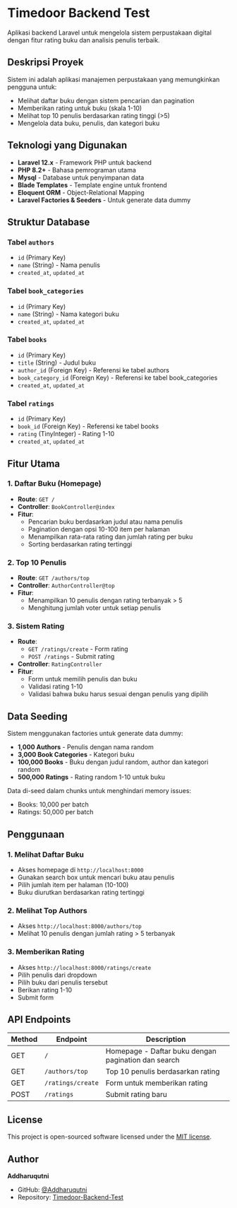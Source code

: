 # Timedoor Backend Test

Aplikasi backend Laravel untuk mengelola sistem perpustakaan digital dengan fitur rating buku dan analisis penulis terbaik.

## Deskripsi Proyek

Sistem ini adalah aplikasi manajemen perpustakaan yang memungkinkan pengguna untuk:
- Melihat daftar buku dengan sistem pencarian dan pagination
- Memberikan rating untuk buku (skala 1-10)
- Melihat top 10 penulis berdasarkan rating tinggi (>5)
- Mengelola data buku, penulis, dan kategori buku

## Teknologi yang Digunakan

- **Laravel 12.x** - Framework PHP untuk backend
- **PHP 8.2+** - Bahasa pemrograman utama
- **Mysql** - Database untuk penyimpanan data
- **Blade Templates** - Template engine untuk frontend
- **Eloquent ORM** - Object-Relational Mapping
- **Laravel Factories & Seeders** - Untuk generate data dummy

## Struktur Database

### Tabel `authors`
- `id` (Primary Key)
- `name` (String) - Nama penulis
- `created_at`, `updated_at`

### Tabel `book_categories`
- `id` (Primary Key)  
- `name` (String) - Nama kategori buku
- `created_at`, `updated_at`

### Tabel `books`
- `id` (Primary Key)
- `title` (String) - Judul buku
- `author_id` (Foreign Key) - Referensi ke tabel authors
- `book_category_id` (Foreign Key) - Referensi ke tabel book_categories
- `created_at`, `updated_at`

### Tabel `ratings`
- `id` (Primary Key)
- `book_id` (Foreign Key) - Referensi ke tabel books
- `rating` (TinyInteger) - Rating 1-10
- `created_at`, `updated_at`

## Fitur Utama

### 1. Daftar Buku (Homepage)
- **Route**: `GET /`
- **Controller**: `BookController@index`
- **Fitur**:
  - Pencarian buku berdasarkan judul atau nama penulis
  - Pagination dengan opsi 10-100 item per halaman
  - Menampilkan rata-rata rating dan jumlah rating per buku
  - Sorting berdasarkan rating tertinggi

### 2. Top 10 Penulis
- **Route**: `GET /authors/top`
- **Controller**: `AuthorController@top`
- **Fitur**:
  - Menampilkan 10 penulis dengan rating terbanyak > 5
  - Menghitung jumlah voter untuk setiap penulis

### 3. Sistem Rating
- **Route**: 
  - `GET /ratings/create` - Form rating
  - `POST /ratings` - Submit rating
- **Controller**: `RatingController`
- **Fitur**:
  - Form untuk memilih penulis dan buku
  - Validasi rating 1-10
  - Validasi bahwa buku harus sesuai dengan penulis yang dipilih

## Data Seeding

Sistem menggunakan factories untuk generate data dummy:
- **1,000 Authors** - Penulis dengan nama random
- **3,000 Book Categories** - Kategori buku
- **100,000 Books** - Buku dengan judul random, author dan kategori random
- **500,000 Ratings** - Rating random 1-10 untuk buku

Data di-seed dalam chunks untuk menghindari memory issues:
- Books: 10,000 per batch
- Ratings: 50,000 per batch

## Penggunaan

### 1. Melihat Daftar Buku
- Akses homepage di `http://localhost:8000`
- Gunakan search box untuk mencari buku atau penulis
- Pilih jumlah item per halaman (10-100)
- Buku diurutkan berdasarkan rating tertinggi

### 2. Melihat Top Authors
- Akses `http://localhost:8000/authors/top`
- Melihat 10 penulis dengan jumlah rating > 5 terbanyak

### 3. Memberikan Rating
- Akses `http://localhost:8000/ratings/create`
- Pilih penulis dari dropdown
- Pilih buku dari penulis tersebut
- Berikan rating 1-10
- Submit form

## API Endpoints

| Method | Endpoint | Description |
|--------|----------|-------------|
| GET | `/` | Homepage - Daftar buku dengan pagination dan search |
| GET | `/authors/top` | Top 10 penulis berdasarkan rating |
| GET | `/ratings/create` | Form untuk memberikan rating |
| POST | `/ratings` | Submit rating baru |

## License

This project is open-sourced software licensed under the [MIT license](https://opensource.org/licenses/MIT).

## Author

**Addharuqutni**
- GitHub: [@Addharuqutni](https://github.com/Addharuqutni)
- Repository: [Timedoor-Backend-Test](https://github.com/Addharuqutni/Timedoor-Backend-Test)

